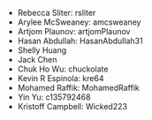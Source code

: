 * Rebecca Sliter: rsliter
* Arylee McSweaney: amcsweaney
* Artjom Plaunov: artjomPlaunov 
* Hasan Abdullah: HasanAbdullah31
* Shelly Huang
* Jack Chen
* Chuk Ho Wu: chuckolate
* Kevin R Espinola: kre64
* Mohamed Raffik: MohamedRaffik
* Yin Yu: c135792468
* Kristoff Campbell: Wicked223
